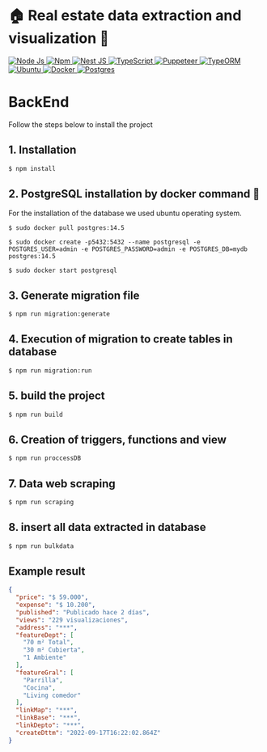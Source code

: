 # 🏠 Real estate data extraction and visualization 📶
<p>
  <a href="https://nodejs.org/en/" target="_blank">
    <img
      src="https://img.shields.io/badge/-v16.16.0-gray?style=flat&logo=node.js&logoColor=white&label=Node.js&labelColor=43853D"
      alt="Node Js"
    />
  </a>
  <a href="https://www.npmjs.com/" target="_blank">
    <img
      src="https://img.shields.io/badge/-v8.11.0-gray?style=flat&logo=npm&label=npm&labelColor=cb0000"
      alt="Npm"
    />
  </a>
  <a href="https://nestjs.com/" target="_blank">
    <img
      src="https://img.shields.io/badge/-v8.0-gray?style=flat&logo=NestJS&logoColor=white&label=NestJs&labelColor=e0234e"
      alt="Nest JS"
    />
  </a>
  <a href="https://www.typescriptlang.org/" target="_blank">
    <img
      src="https://img.shields.io/badge/-v4.3.5-gray?style=flat&logo=TypeScript&logoColor=white&label=TypeScript&labelColor=3178c6"
      alt="TypeScript"
    />
  </a>
  <a href="https://pptr.dev/" target="_blank">
    <img
      src="https://img.shields.io/badge/-v16.2.0-gray?style=flat&logo=Puppeteer&logoColor=white&label=Puppeteer&labelColor=00d7a1"
      alt="Puppeteer"
    />
  </a>
  <a href="https://typeorm.io/" target="_blank">
    <img
      src="https://img.shields.io/badge/-v0.3.9-gray?style=flat&logo=orm&logoColor=white&label=TypeORM&labelColor=e83524"
      alt="TypeORM"
    />
  </a>
  <a href="https://ubuntu.com/" target="_blank">
    <img
      src="https://img.shields.io/badge/v22.04.1-gray?style=flat&logo=ubuntu&logoColor=white&label=Ubuntu&labelColor=e95420"
      alt="Ubuntu"
    />
  </a>
  <a href="https://www.docker.com/" target="_blank">
    <img
      src="https://img.shields.io/badge/v20.10.17-gray?style=flat&logo=docker&logoColor=white&label=Docker&labelColor=46a2f1"
      alt="Docker"
    />
  </a>
  <a href="https://www.postgresql.org/" target="_blank">
    <img
      src="https://img.shields.io/badge/v14.5-gray?style=flat&logo=postgresql&logoColor=white&label=postgres&labelColor=32658e"
      alt="Postgres"
    />
  </a>
</p>

# BackEnd
Follow the steps below to install the project

## 1. Installation
```bash
$ npm install
```

## 2. PostgreSQL installation by docker command 🐘
For the installation of the database we used ubuntu operating system.
```docker
$ sudo docker pull postgres:14.5
```
```docker
$ sudo docker create -p5432:5432 --name postgresql -e POSTGRES_USER=admin -e POSTGRES_PASSWORD=admin -e POSTGRES_DB=mydb postgres:14.5
```
```docker
$ sudo docker start postgresql
```

## 3. Generate migration file
```bash
$ npm run migration:generate
```

## 4. Execution of migration to create tables in database
```bash
$ npm run migration:run
```

## 5. build the project
```bash
$ npm run build
```

## 6. Creation of triggers, functions and view
```bash
$ npm run proccessDB
```

## 7. Data web scraping 
```bash
$ npm run scraping
```

## 8. insert all data extracted in database
```bash
$ npm run bulkdata
```

## Example result
```json
{
  "price": "$ 59.000",
  "expense": "$ 10.200",
  "published": "Publicado hace 2 días",
  "views": "229 visualizaciones",
  "address": "***",
  "featureDept": [
    "70 m² Total",
    "30 m² Cubierta",
    "1 Ambiente"
  ],
  "featureGral": [
    "Parrilla",
    "Cocina",
    "Living comedor"
  ],
  "linkMap": "***",
  "linkBase": "***",
  "linkDepto": "***",
  "createDttm": "2022-09-17T16:22:02.864Z"
}
```
